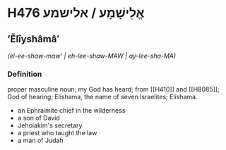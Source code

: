 # H476 אֱלִישָׁמָע / אלישמע

## ʼĔlîyshâmâʻ

_(el-ee-shaw-maw' | eh-lee-shaw-MAW | ay-lee-sha-MA)_

### Definition

proper masculine noun; my God has heard; from [[H410]] and [[H8085]]; God of hearing; Elishama, the name of seven Israelites; Elishama.

- an Ephraimite chief in the wilderness
- a son of David
- Jehoiakim's secretary
- a priest who taught the law
- a man of Judah
